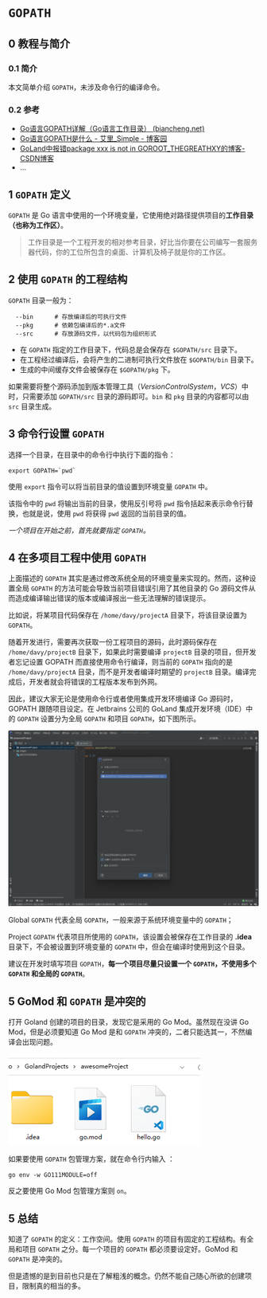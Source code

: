 # `GOPATH`

## 0 教程与简介

### 0.1 简介

本文简单介绍 `GOPATH`，未涉及命令行的编译命令。

### 0.2 参考

- [Go语言GOPATH详解（Go语言工作目录） (biancheng.net)](http://c.biancheng.net/view/88.html)
- [Go语言GOPATH是什么 - 艾里_Simple - 博客园](https://www.cnblogs.com/ailiailan/p/13454139.html)
- [GoLand中报错package xxx is not in GOROOT_THEGREATHXY的博客-CSDN博客](https://blog.csdn.net/THEGREATHXY/article/details/109337283)
- ...

## 1 `GOPATH` 定义

`GOPATH` 是 Go 语言中使用的一个环境变量，它使用绝对路径提供项目的**工作目录（**也称为**工作区）**。

> 工作目录是一个工程开发的相对参考目录，好比当你要在公司编写一套服务器代码，你的工位所包含的桌面、计算机及椅子就是你的工作区。

## 2 使用 `GOPATH` 的工程结构

`GOPATH` 目录一般为：

```shell
  --bin      # 存放编译后的可执行文件
  --pkg      # 依赖包编译后的*.a文件
  --src      # 存放源码文件，以代码包为组织形式
```

- 在 `GOPATH` 指定的工作目录下，代码总是会保存在 `$GOPATH/src` 目录下。
- 在工程经过编译后，会将产生的二进制可执行文件放在 `$GOPATH/bin` 目录下。
- 生成的中间缓存文件会被保存在 `$GOPATH/pkg` 下。

如果需要将整个源码添加到版本管理工具（*VersionControlSystem*，*VCS*）中时，只需要添加 `GOPATH/src` 目录的源码即可。`bin` 和 `pkg` 目录的内容都可以由 `src` 目录生成。

## 3 命令行设置 `GOPATH`

选择一个目录，在目录中的命令行中执行下面的指令：

```shell
export GOPATH=`pwd`
```

使用 `export` 指令可以将当前目录的值设置到环境变量 `GOPATH` 中。

该指令中的 `pwd` 将输出当前的目录，使用反引号将 `pwd` 指令括起来表示命令行替换，也就是说，使用 `pwd` 将获得 `pwd` 返回的当前目录的值。

*一个项目在开始之前，首先就要指定 `GOPATH`。*

## 4 在多项目工程中使用 `GOPATH`

上面描述的 `GOPATH` 其实是通过修改系统全局的环境变量来实现的。然而，这种设置全局 `GOPATH` 的方法可能会导致当前项目错误引用了其他目录的 Go 源码文件从而造成编译输出错误的版本或编译报出一些无法理解的错误提示。

比如说，将某项目代码保存在 `/home/davy/projectA` 目录下，将该目录设置为 `GOPATH`。

随着开发进行，需要再次获取一份工程项目的源码，此时源码保存在 `/home/davy/projectB` 目录下，如果此时需要编译 `projectB` 目录的项目，但开发者忘记设置 GOPATH 而直接使用命令行编译，则当前的 `GOPATH` 指向的是 `/home/davy/projectA` 目录，而不是开发者编译时期望的 `projectB` 目录。编译完成后，开发者就会将错误的工程版本发布到外网。

因此，建议大家无论是使用命令行或者使用集成开发环境编译 Go 源码时，GOPATH 跟随项目设定。在 Jetbrains 公司的 GoLand 集成开发环境（IDE）中的 `GOPATH` 设置分为全局 `GOPATH` 和项目 `GOPATH`，如下图所示。

![Goland][Goland]

Global `GOPATH` 代表全局 `GOPATH`，一般来源于系统环境变量中的 `GOPATH`；

Project `GOPATH` 代表项目所使用的 `GOPATH`，该设置会被保存在工作目录的 **.idea** 目录下，不会被设置到环境变量的 `GOPATH` 中，但会在编译时使用到这个目录。

建议在开发时填写项目 `GOPATH`，**每一个项目尽量只设置一个 `GOPATH`，不使用多个 `GOPATH` 和全局的 `GOPATH`**。

## 5 GoMod 和 `GOPATH` 是冲突的

打开 Goland 创建的项目的目录，发现它是采用的 Go Mod。虽然现在没讲 Go Mod，但是必须要知道 Go Mod 是和 `GOPATH` 冲突的，二者只能选其一，不然编译会出现问题。

![Goland_gomod][Goland_gomod]

如果要使用 `GOPATH` 包管理方案，就在命令行内输入 ：

```shell
go env -w GO111MODULE=off
```

反之要使用 Go Mod 包管理方案则 `on`。

## 5 总结

知道了 `GOPATH` 的定义：工作空间。使用 `GOPATH` 的项目有固定的工程结构。有全局和项目 `GOPATH` 之分。每一个项目的 `GOPATH` 都必须要设定好。GoMod 和 `GOPATH` 是冲突的。

但是遗憾的是到目前也只是在了解粗浅的概念。仍然不能自己随心所欲的创建项目，限制真的相当的多。

<!-- 图片 -->

[Goland]:../_images/Goland.png
[Goland]:https://typora-1304621073.cos.ap-guangzhou.myqcloud.com/typora/Goland.png

[Goland_gomod]:../_images/Goland_gomod.png
[Goland_gomod]:https://typora-1304621073.cos.ap-guangzhou.myqcloud.com/typora/Goland_gomod.png

